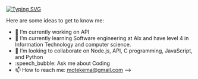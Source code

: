 [![Typing SVG](https://readme-typing-svg.demolab.com?font=Fira+Code&pause=1000&random=false&width=435&lines=I+am+a+Software+Developer+👋)](https://git.io/typing-svg)



Here are some ideas to get to know me:
- :telescope: I’m currently working on API
- :seedling: I’m currently learning Software engineering at Alx and have level 4 in Information Technology and computer science.
- :dancers: I’m looking to collaborate on Node.js, API, C programming, JavaScript, and Python
- :speech_bubble: Ask me about Coding
- :mailbox: How to reach me: motekema@gmail.com
-->

